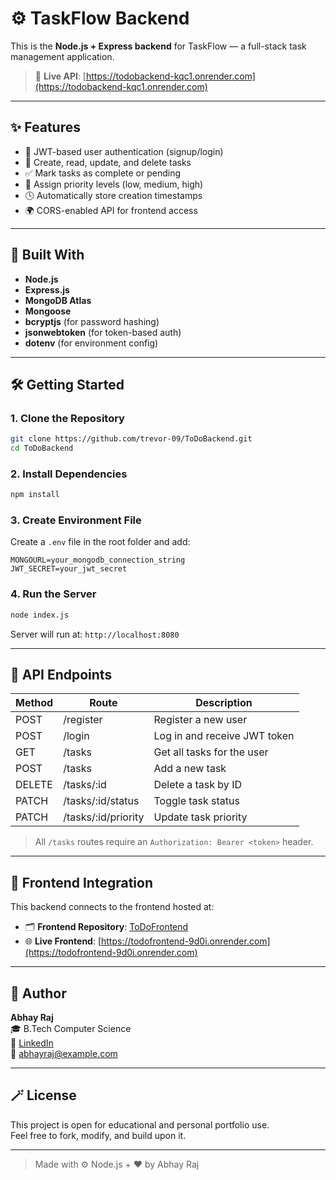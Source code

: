 # ⚙️ TaskFlow Backend

This is the **Node.js + Express backend** for TaskFlow — a full-stack task management application.

> 🔗 **Live API**: [https://todobackend-kqc1.onrender.com](https://todobackend-kqc1.onrender.com)

---

## ✨ Features

- 🔐 JWT-based user authentication (signup/login)
- 📝 Create, read, update, and delete tasks
- ✅ Mark tasks as complete or pending
- 🎯 Assign priority levels (low, medium, high)
- 🕓 Automatically store creation timestamps
- 🌍 CORS-enabled API for frontend access

---

## 🧱 Built With

- **Node.js**
- **Express.js**
- **MongoDB Atlas**
- **Mongoose**
- **bcryptjs** (for password hashing)
- **jsonwebtoken** (for token-based auth)
- **dotenv** (for environment config)

---

## 🛠️ Getting Started

### 1. Clone the Repository

```bash
git clone https://github.com/trevor-09/ToDoBackend.git
cd ToDoBackend
```

### 2. Install Dependencies

```bash
npm install
```

### 3. Create Environment File

Create a `.env` file in the root folder and add:

```env
MONGOURL=your_mongodb_connection_string
JWT_SECRET=your_jwt_secret
```

### 4. Run the Server

```bash
node index.js
```

Server will run at: `http://localhost:8080`

---

## 📌 API Endpoints

| Method | Route                | Description                  |
|--------|----------------------|------------------------------|
| POST   | /register            | Register a new user          |
| POST   | /login               | Log in and receive JWT token |
| GET    | /tasks               | Get all tasks for the user   |
| POST   | /tasks               | Add a new task               |
| DELETE | /tasks/:id           | Delete a task by ID          |
| PATCH  | /tasks/:id/status    | Toggle task status           |
| PATCH  | /tasks/:id/priority  | Update task priority         |

> All `/tasks` routes require an `Authorization: Bearer <token>` header.

---

## 🔗 Frontend Integration

This backend connects to the frontend hosted at:

- 🗂️ **Frontend Repository**: [ToDoFrontend](https://github.com/trevor-09/TaskFlow-Frontend)  
- 🌐 **Live Frontend**: [https://todofrontend-9d0i.onrender.com](https://todofrontend-9d0i.onrender.com)

---

## 👤 Author

**Abhay Raj**  
🎓 B.Tech Computer Science  
🔗 [LinkedIn](https://linkedin.com/in/your-profile)  
📧 [abhayraj@example.com](mailto:abhayraj@example.com)

---

## 🪄 License

This project is open for educational and personal portfolio use.  
Feel free to fork, modify, and build upon it.

---

> Made with ⚙️ Node.js + ❤️ by Abhay Raj
